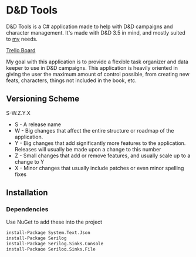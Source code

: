 # D&D Tools
D&D Tools is a C# application made to help with D&D campaigns and character management.
It's made with D&D 3.5 in mind, and mostly suited to [my](https://github.com/DiegoG1019/) needs.

[Trello Board](https://trello.com/b/eRDDjXdf/dd-tools)

My goal with this application is to provide a flexible task organizer and data keeper to use in D&D campaigns. This application is heavily oriented in giving the user the maximum amount of control possible, from creating new feats, characters, things not included in the book, etc.

## Versioning Scheme
S-W.Z.Y.X
- S - A release name
- W - Big changes that affect the entire structure or roadmap of the application.
- Y - Big changes that add significantly more features to the application. Releases will usually be made upon a change to this number
- Z - Small changes that add or remove features, and usually scale up to a change to Y
- X - Minor changes that usually include patches or even minor spelling fixes

## Installation

### Dependencies
Use NuGet to add these into the project
```bash
install-Package System.Text.Json
install-Package Serilog
install-Package Serilog.Sinks.Console
install-Package Serilog.Sinks.File
```
## Usage

## Contributing
Pull requests are welcome. For major changes, please open an issue first to discuss what you would like to change.

Please make sure to update tests as appropriate.

## Viewing Reference
.xmind files are made and viewed with [XMind: ZEN](https://www.xmind.net/zen/)

.ods are OpenDocument formats, viewed with OpenOffice, LibreOffice, MicrosoftOffice, etc.

## License
[GNU AGPLv3](https://choosealicense.com/licenses/agpl-3.0/)
